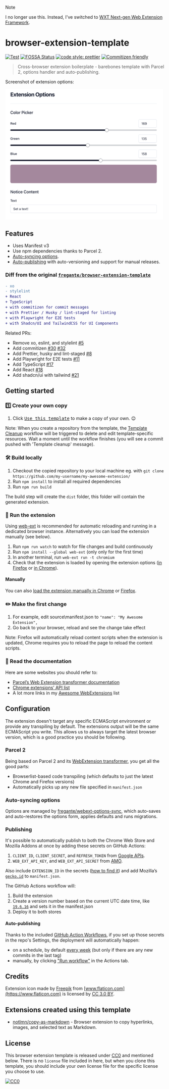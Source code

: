 > [!NOTE]
> I no longer use this. Instead, I've switched to [WXT Next-gen Web Extension Framework](https://wxt.dev/).

# browser-extension-template

[link-rgh]: https://github.com/sindresorhus/refined-github
[link-ngh]: https://github.com/sindresorhus/notifier-for-github
[link-hfog]: https://github.com/sindresorhus/hide-files-on-github
[link-tsconfig]: https://github.com/sindresorhus/tsconfig
[link-options-sync]: https://github.com/fregante/webext-options-sync
[link-cws-keys]: https://github.com/fregante/chrome-webstore-upload-keys
[link-amo-keys]: https://addons.mozilla.org/en-US/developers/addon/api/key

[![Test](https://github.com/sotayamashita/browser-extension-template/actions/workflows/test.yml/badge.svg)](https://github.com/sotayamashita/browser-extension-template/actions/workflows/test.yml) [![FOSSA Status](https://app.fossa.com/api/projects/git%2Bgithub.com%2Fsotayamashita%2Fbrowser-extension-template.svg?type=shield&issueType=license)](https://app.fossa.com/projects/git%2Bgithub.com%2Fsotayamashita%2Fbrowser-extension-template?ref=badge_shield&issueType=license) [![code style: prettier](https://img.shields.io/badge/code_style-prettier-ff69b4.svg)](https://github.com/prettier/prettier) [![Commitizen friendly](https://img.shields.io/badge/commitizen-friendly-brightgreen.svg)](http://commitizen.github.io/cz-cli/)

> Cross-browser extension boilerplate - barebones template with Parcel 2, options handler and auto-publishing.

Screenshot of extension options:

<img src="media/previewer.png" alt="Sample extension options output" width="500" />

## Features

- Uses Manifest v3
- Use npm dependencies thanks to Parcel 2.
- [Auto-syncing options](#auto-syncing-options).
- [Auto-publishing](#publishing) with auto-versioning and support for manual releases.

### Diff from the original [`fregante/browser-extension-template`](https://github.com/fregante/browser-extension-template)

```diff
- xo
- stylelint
+ React
+ TypeScript
+ with commitizen for commit messages
+ with Prettier / Husky / lint-staged for linting
+ with Playwright for E2E tests
+ with Shadcn/UI and TailwindCSS for UI Components
```

Related PRs:

- Remove xo, eslint, and stylelint [#5](https://github.com/sotayamashita/browser-extension-template/pull/5)
- Add commitizen [#30](https://github.com/sotayamashita/browser-extension-template/pull/30) [#32](https://github.com/sotayamashita/browser-extension-template/pull/32)
- Add Prettier, husky and lint-staged [#8](https://github.com/sotayamashita/browser-extension-template/pull/8)
- Add Playwright for E2E tests [#11](https://github.com/sotayamashita/browser-extension-template/pull/11)
- Add TypeScript [#17](https://github.com/sotayamashita/browser-extension-template/pull/17)
- Add React [#18](https://github.com/sotayamashita/browser-extension-template/pull/18)
- Add shadcn/ui with tailwind [#21](https://github.com/sotayamashita/browser-extension-template/pull/21)

## Getting started

### 1️⃣ Create your own copy

1. Click [<kbd>Use this template</kbd>](https://github.com/fregante/browser-extension-template/generate) to make a copy of your own. 😉

Note: When you create a repository from the template, the [Template Cleanup](.github/workflows/template-cleanup.yml) workflow will be triggered to delete and edit template-specific resources. Wait a moment until the workflow finishes (you will see a commit pushed with 'Template cleanup' message).

### 🛠 Build locally

1. Checkout the copied repository to your local machine eg. with `git clone https://github.com/my-username/my-awesome-extension/`
1. Run `npm install` to install all required dependencies
1. Run `npm run build`

The build step will create the `dist` folder, this folder will contain the generated extension.

### 🏃 Run the extension

Using [web-ext](https://extensionworkshop.com/documentation/develop/getting-started-with-web-ext/) is recommended for automatic reloading and running in a dedicated browser instance. Alternatively you can load the extension manually (see below).

1. Run `npm run watch` to watch for file changes and build continuously
1. Run `npm install --global web-ext` (only only for the first time)
1. In another terminal, run `web-ext run -t chromium`
1. Check that the extension is loaded by opening the extension options ([in Firefox](media/extension_options_firefox.png) or [in Chrome](media/extension_options_chrome.png)).

#### Manually

You can also [load the extension manually in Chrome](https://www.smashingmagazine.com/2017/04/browser-extension-edge-chrome-firefox-opera-brave-vivaldi/#google-chrome-opera-vivaldi) or [Firefox](https://www.smashingmagazine.com/2017/04/browser-extension-edge-chrome-firefox-opera-brave-vivaldi/#mozilla-firefox).

### ✏️ Make the first change

1. For example, edit source\manifest.json to `"name": "My Awesome Extension",`
1. Go back to your browser, reload and see the change take effect

Note: Firefox will automatically reload content scripts when the extension is updated, Chrome requires you to reload the page to reload the content scripts.

### 📕 Read the documentation

Here are some websites you should refer to:

- [Parcel’s Web Extension transformer documentation](https://parceljs.org/recipes/web-extension/)
- [Chrome extensions’ API list](https://developer.chrome.com/docs/extensions/reference/)
- A lot more links in my [Awesome WebExtensions](https://github.com/fregante/Awesome-WebExtensions) list

## Configuration

The extension doesn't target any specific ECMAScript environment or provide any transpiling by default. The extensions output will be the same ECMAScript you write. This allows us to always target the latest browser version, which is a good practice you should be following.

### Parcel 2

Being based on Parcel 2 and its [WebExtension transformer](https://parceljs.org/recipes/web-extension/), you get all the good parts:

- Browserlist-based code transpiling (which defaults to just the latest Chrome and Firefox versions)
- Automatically picks up any new file specified in `manifest.json`

### Auto-syncing options

Options are managed by [fregante/webext-options-sync][link-options-sync], which auto-saves and auto-restores the options form, applies defaults and runs migrations.

### Publishing

It's possible to automatically publish to both the Chrome Web Store and Mozilla Addons at once by adding these secrets on GitHub Actions:

1. `CLIENT_ID`, `CLIENT_SECRET`, and `REFRESH_TOKEN` from [Google APIs][link-cws-keys].
2. `WEB_EXT_API_KEY`, and `WEB_EXT_API_SECRET` from [AMO][link-amo-keys].

Also include `EXTENSION_ID` in the secrets ([how to find it](https://stackoverflow.com/a/8946415/288906)) and add Mozilla’s [`gecko.id`](https://developer.mozilla.org/en-US/docs/Mozilla/Add-ons/WebExtensions/manifest.json/browser_specific_settings) to `manifest.json`.

The GitHub Actions workflow will:

1. Build the extension
2. Create a version number based on the current UTC date time, like [`19.6.16`](https://github.com/fregante/daily-version-action) and sets it in the manifest.json
3. Deploy it to both stores

#### Auto-publishing

Thanks to the included [GitHub Action Workflows](.github/workflows), if you set up those secrets in the repo's Settings, the deployment will automatically happen:

- on a schedule, by default [every week](.github/workflows/release.yml) (but only if there are any new commits in the last tag)
- manually, by clicking ["Run workflow"](https://github.blog/changelog/2020-07-06-github-actions-manual-triggers-with-workflow_dispatch/) in the Actions tab.

## Credits

Extension icon made by [Freepik](https://www.freepik.com) from [www.flaticon.com](https://www.flaticon.com) is licensed by [CC 3.0 BY](http://creativecommons.org/licenses/by/3.0).

## Extensions created using this template

- [notlmn/copy-as-markdown](https://github.com/notlmn/copy-as-markdown) - Browser extension to copy hyperlinks, images, and selected text as Markdown.

## License

This browser extension template is released under [CC0](#license) and mentioned below. There is no `license` file included in here, but when you clone this template, you should include your own license file for the specific license you choose to use.

[![CC0](https://mirrors.creativecommons.org/presskit/buttons/88x31/svg/cc-zero.svg)](https://creativecommons.org/publicdomain/zero/1.0/)
